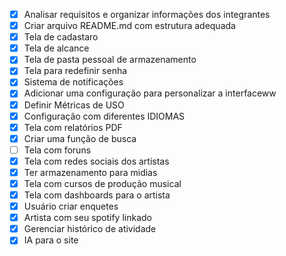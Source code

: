- [x] Analisar requisitos e organizar informações dos integrantes
- [x] Criar arquivo README.md com estrutura adequada
- [x] Tela de cadastaro
- [x] Tela de alcance
- [x] Tela de pasta pessoal de armazenamento
- [x] Tela para redefinir senha
- [x] Sistema de notificações
- [x] Adicionar uma configuração para personalizar a interfaceww
- [x] Definir Métricas de USO
- [x] Configuração com diferentes IDIOMAS
- [x] Tela com relatórios PDF
- [x] Criar uma função de busca
- [ ] Tela com foruns
- [x] Tela com redes sociais dos artistas
- [x] Ter armazenamento para midias
- [x] Tela com cursos de produção musical
- [x] Tela com dashboards para o artista
- [x] Usuário criar enquetes
- [x] Artista com seu spotify linkado
- [x] Gerenciar histórico de atividade
- [x] IA para o site

